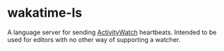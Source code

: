 # wakatime-ls

A language server for sending [ActivityWatch](https://github.com/wakatime/zed-wakatime/) heartbeats. Intended to be used for editors with no other way of supporting a watcher.
